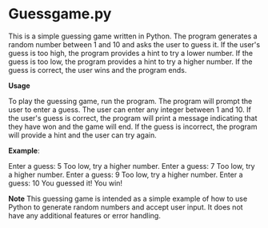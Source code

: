 # Guessgame.py

This is a simple guessing game written in Python. The program generates a random number between 1 and 10 and asks the user to guess it. If the user's guess is too high, the program provides a hint to try a lower number. If the guess is too low, the program provides a hint to try a higher number. If the guess is correct, the user wins and the program ends.


<strong>Usage</strong>

To play the guessing game, run the program. The program will prompt the user to enter a guess. The user can enter any integer between 1 and 10. If the user's guess is correct, the program will print a message indicating that they have won and the game will end. If the guess is incorrect, the program will provide a hint and the user can try again.

<strong>Example</strong>:

Enter a guess: 5
Too low, try a higher number.
Enter a guess: 7
Too low, try a higher number.
Enter a guess: 9
Too low, try a higher number.
Enter a guess: 10
You guessed it! You win!


<strong>Note</strong>
This guessing game is intended as a simple example of how to use Python to generate random numbers and accept user input. It does not have any additional features or error handling.
